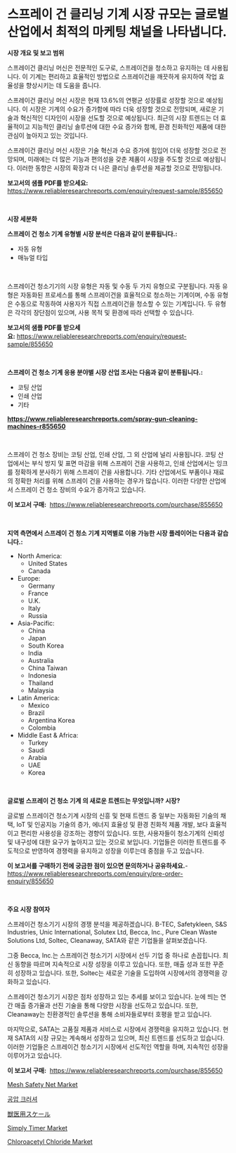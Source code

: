<p><h1>스프레이 건 클리닝 기계 시장 규모는 글로벌 산업에서 최적의 마케팅 채널을 나타냅니다.</h1></p><p><strong>시장 개요 및 보고 범위</strong></p>
<p><p>스프레이건 클리닝 머신은 전문적인 도구로, 스프레이건을 청소하고 유지하는 데 사용됩니다. 이 기계는 편리하고 효율적인 방법으로 스프레이건을 깨끗하게 유지하여 작업 효율성을 향상시키는 데 도움을 줍니다. </p><p>스프레이건 클리닝 머신 시장은 현재 13.6%의 연평균 성장률로 성장할 것으로 예상됩니다. 이 시장은 기계의 수요가 증가함에 따라 더욱 성장할 것으로 전망되며, 새로운 기술과 혁신적인 디자인이 시장을 선도할 것으로 예상됩니다. 최근의 시장 트렌드는 더 효율적이고 지능적인 클리닝 솔루션에 대한 수요 증가와 함께, 환경 친화적인 제품에 대한 관심이 높아지고 있는 것입니다. </p><p>스프레이건 클리닝 머신 시장은 기술 혁신과 수요 증가에 힘입어 더욱 성장할 것으로 전망되며, 미래에는 더 많은 기능과 편의성을 갖춘 제품이 시장을 주도할 것으로 예상됩니다. 이러한 동향은 시장의 확장과 더 나은 클리닝 솔루션을 제공할 것으로 전망됩니다.</p></p>
<p><strong>보고서의 샘플 PDF를 받으세요:</strong> <a href="https://www.reliableresearchreports.com/enquiry/request-sample/855650">https://www.reliableresearchreports.com/enquiry/request-sample/855650</a></p>
<p>&nbsp;</p>
<p><strong>시장 세분화</strong></p>
<p><strong>스프레이 건 청소 기계 유형별 시장 분석은 다음과 같이 분류됩니다.:</strong></p>
<p><ul><li>자동 유형</li><li>매뉴얼 타입</li></ul></p>
<p>&nbsp;</p>
<p><p>스프레이건 청소기기의 시장 유형은 자동 및 수동 두 가지 유형으로 구분됩니다. 자동 유형은 자동화된 프로세스를 통해 스프레이건을 효율적으로 청소하는 기계이며, 수동 유형은 수동으로 작동하여 사용자가 직접 스프레이건을 청소할 수 있는 기계입니다. 두 유형은 각각의 장단점이 있으며, 사용 목적 및 환경에 따라 선택할 수 있습니다.</p></p>
<p><strong>보고서의 샘플 PDF를 받으세요:</strong>&nbsp;<a href="https://www.reliableresearchreports.com/enquiry/request-sample/855650">https://www.reliableresearchreports.com/enquiry/request-sample/855650</a></p>
<p>&nbsp;</p>
<p><strong> 스프레이 건 청소 기계 응용 분야별 시장 산업 조사는 다음과 같이 분류됩니다.:</strong></p>
<p><ul><li>코팅 산업</li><li>인쇄 산업</li><li>기타</li></ul></p>
<p><strong><a href="https://www.reliableresearchreports.com/spray-gun-cleaning-machines-r855650">https://www.reliableresearchreports.com/spray-gun-cleaning-machines-r855650</a></strong></p>
<p>&nbsp;</p>
<p><p>스프레이 건 청소 장비는 코팅 산업, 인쇄 산업, 그 외 산업에 널리 사용됩니다. 코팅 산업에서는 부식 방지 및 표면 마감을 위해 스프레이 건을 사용하고, 인쇄 산업에서는 잉크를 정확하게 분사하기 위해 스프레이 건을 사용합니다. 기타 산업에서도 부품이나 재료의 정확한 처리를 위해 스프레이 건을 사용하는 경우가 많습니다. 이러한 다양한 산업에서 스프레이 건 청소 장비의 수요가 증가하고 있습니다.</p></p>
<p><strong>이 보고서 구매:</strong>&nbsp; <a href="https://www.reliableresearchreports.com/purchase/855650">https://www.reliableresearchreports.com/purchase/855650</a></p>
<p>&nbsp;</p>
<p><strong>지역 측면에서 스프레이 건 청소 기계 지역별로 이용 가능한 시장 플레이어는 다음과 같습니다.:</strong></p>
<p><ul>
    <li>
        North America:
        <ul>
            <li>United States</li>
            <li>Canada</li>
        </ul>
    </li>
    <li>
        Europe:
        <ul>
            <li>Germany</li>
            <li>France</li>
            <li>U.K.</li>
            <li>Italy</li>
            <li>Russia</li>
        </ul>
    </li>
    <li>
        Asia-Pacific:
        <ul>
            <li>China</li>
            <li>Japan</li>
            <li>South Korea</li>
            <li>India</li>
            <li>Australia</li>
            <li>China Taiwan</li>
            <li>Indonesia</li>
            <li>Thailand</li>
            <li>Malaysia</li>
        </ul>
    </li>
    <li>
        Latin America:
        <ul>
            <li>Mexico</li>
            <li>Brazil</li>
            <li>Argentina Korea</li>
            <li>Colombia</li>
        </ul>
    </li>
    <li>
        Middle East & Africa:
        <ul>
            <li>Turkey</li>
            <li>Saudi</li>
            <li>Arabia</li>
            <li>UAE</li>
            <li>Korea</li>
        </ul>
    </li>
    </ul></p>
<p>&nbsp;</p>
<p><strong>글로벌 스프레이 건 청소 기계 의 새로운 트렌드는 무엇입니까? 시장?</strong></p>
<p><p>글로벌 스프레이건 청소기계 시장의 신흥 및 현재 트렌드 중 일부는 자동화된 기술의 채택, IoT 및 인공지능 기술의 증가, 에너지 효율성 및 환경 친화적 제품 개발, 보다 효율적이고 편리한 사용성을 강조하는 경향이 있습니다. 또한, 사용자들이 청소기계의 신뢰성 및 내구성에 대한 요구가 높아지고 있는 것으로 보입니다. 기업들은 이러한 트렌드를 주도적으로 반영하여 경쟁력을 유지하고 성장을 이루는데 중점을 두고 있습니다.</p></p>
<p><strong>이 보고서를 구매하기 전에 궁금한 점이 있으면 문의하거나 공유하세요.</strong>- <a href="https://www.reliableresearchreports.com/enquiry/pre-order-enquiry/855650">https://www.reliableresearchreports.com/enquiry/pre-order-enquiry/855650</a></p>
<p>&nbsp;</p>
<p><strong>주요 시장 참여자</strong></p>
<p><p>스프레이건 청소기기 시장의 경쟁 분석을 제공하겠습니다. B-TEC, Safetykleen, S&S Industries, Unic International, Solutex Ltd, Becca, Inc., Pure Clean Waste Solutions Ltd, Soltec, Cleanaway, SATA와 같은 기업들을 살펴보겠습니다.</p><p>그중 Becca, Inc.는 스프레이건 청소기기 시장에서 선두 기업 중 하나로 손꼽힙니다. 최신 동향을 따르며 지속적으로 시장 성장을 이루고 있습니다. 또한, 매출 성과 또한 꾸준히 성장하고 있습니다. 또한, Soltec는 새로운 기술을 도입하여 시장에서의 경쟁력을 강화하고 있습니다.</p><p>스프레이건 청소기기 시장은 점차 성장하고 있는 추세를 보이고 있습니다. 눈에 띄는 연간 매출 증가율과 선진 기술을 통해 다양한 시장을 선도하고 있습니다. 또한, Cleanaway는 친환경적인 솔루션을 통해 소비자들로부터 호평을 받고 있습니다.</p><p>마지막으로, SATA는 고품질 제품과 서비스로 시장에서 경쟁력을 유지하고 있습니다. 현재 SATA의 시장 규모는 계속해서 성장하고 있으며, 최신 트렌드를 선도하고 있습니다. 이러한 기업들은 스프레이건 청소기기 시장에서 선도적인 역할을 하며, 지속적인 성장을 이루어가고 있습니다.</p></p>
<p><strong>이 보고서 구매:</strong>&nbsp;&nbsp;<a href="https://www.reliableresearchreports.com/purchase/855650">https://www.reliableresearchreports.com/purchase/855650</a></p>
<p><p><a href="https://issuu.com/reportprime-2/docs/mesh-safety-net-market-size-2030.pptx">Mesh Safety Net Market</a></p><p><a href="https://github.com/AlbertotDouglas44367/Market-Research-Report-List-1/blob/main/573507119798.md">공압 크러셔</a></p><p><a href="https://github.com/qwpelcjko9242629/Market-Research-Report-List-1/blob/main/173191021338.md">獣医用スケール</a></p><p><a href="https://github.com/eeaveuhhh/Market-Research-Report-List-2/blob/main/simply-timer-market.md">Simply Timer Market</a></p><p><a href="https://adventurous-uranium-ef9.notion.site/Chloroacetyl-Chloride-Market-Challenges-Opportunities-and-Growth-Drivers-and-Major-Market-Players-9242690fbe8e41a7b78a88eec6d07a1a">Chloroacetyl Chloride Market</a></p></p>